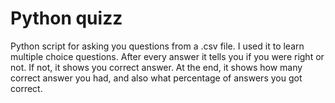 # Python quizz
 Python script for asking you questions from a .csv file. I used it to learn multiple choice questions. After every answer it tells you if you were right or not. If not, it shows you correct answer. At the end, it shows how many correct answer you had, and also what percentage of answers you got correct.
